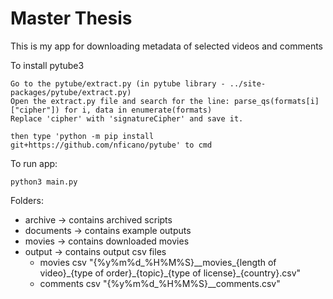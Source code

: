 # Master Thesis

This is my app for downloading metadata of selected videos and comments

To install pytube3
    
    Go to the pytube/extract.py (in pytube library - ../site-packages/pytube/extract.py)
    Open the extract.py file and search for the line: parse_qs(formats[i]["cipher"]) for i, data in enumerate(formats)
    Replace 'cipher' with 'signatureCipher' and save it.
    
    then type 'python -m pip install git+https://github.com/nficano/pytube' to cmd

To run app:

    python3 main.py


Folders:

- archive -> contains archived scripts
- documents -> contains example outputs
- movies -> contains downloaded movies  
- output -> contains output csv files
    - movies csv "{%y%m%d_%H%M%S}\_\_movies_{length of video}\_{type of order}\_{topic}\_{type of license}\_{country}.csv"
    - comments csv "{%y%m%d_%H%M%S}\_\_comments.csv"